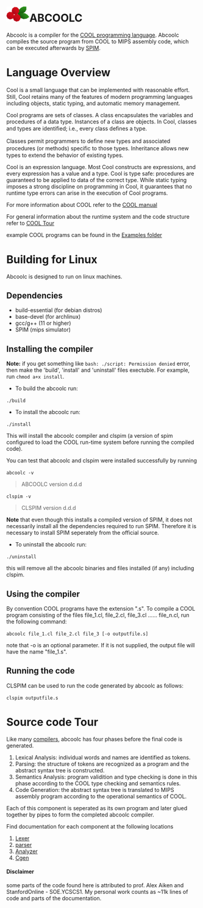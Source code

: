 <h1><img src ="docs/cranberries_white_small.png" alt = "cranberries" width="12%">ABCOOLC</h1>

Abcoolc is a compiler for the [COOL programming language](https://en.wikipedia.org/wiki/Cool_(programming_language)). Abcoolc compiles the source program from COOL to MIPS assembly code, which can be executed afterwards by [SPIM](https://en.wikipedia.org/wiki/Spim).

# Language Overview 

Cool is a small language that can be implemented with reasonable eﬀort. Still, Cool retains many of the features of modern programming languages including objects, static typing, and automatic memory management.

Cool programs are sets of classes. A class encapsulates the variables and procedures of a data type.
Instances of a class are objects. In Cool, classes and types are identiﬁed; i.e., every class deﬁnes a type.

Classes permit programmers to deﬁne new types and associated procedures (or methods) speciﬁc to those
types. Inheritance allows new types to extend the behavior of existing types.

Cool is an expression language. Most Cool constructs are expressions, and every expression has a
value and a type. Cool is type safe: procedures are guaranteed to be applied to data of the correct type.
While static typing imposes a strong discipline on programming in Cool, it guarantees that no runtime
type errors can arise in the execution of Cool programs.
 
For more information about COOL refer to the [COOL manual](docs/cool-manual.pdf)

For general information about the runtime system and the code structure refer to [COOL Tour](docs/cool-tour.pdf)

example COOL programs can be found in the [Examples folder](examples)


# Building for Linux

Abcoolc is designed to run on linux machines.

## Dependencies 

- build-essential (for debian distros)
- base-devel (for archlinux)
- gcc/g++ (11 or higher)
- SPIM (mips simulator)

## Installing the compiler

**Note:** if you get something like `bash: ./script: Permission denied` error, then make the 'build', 'install' and 'uninstall' files exectuble. For example, run `chmod a+x install`.

- To build the abcoolc run:

`./build`

- To install the abcoolc run:

`./install`

This will install the abcoolc compiler and clspim (a version of spim configured to load the COOL run-time system before running the compiled code). 

You can test that abcoolc and clspim were installed successfully by running

`abcoolc -v`
> ABCOOLC version d.d.d

`clspim -v`
> CLSPIM version d.d.d

**Note** that even though this installs a compiled version of SPIM, it does not necessarily install all
the dependencies required to run SPIM. Therefore it is necessary to install SPIM seperately from the official source.

- To uninstall the abcoolc run:

`./uninstall`

this will remove all the abcoolc binaries and files installed (if any) including clspim.

## Using the compiler

By convention COOL programs have the extension ".s". To compile a COOL program consisting of the files
file_1.cl, file_2.cl, file_3.cl ...... file_n.cl, run the following command: 

`abcoolc file_1.cl file_2.cl file_3 [-o outputfile.s]`

note that -o is an optional parameter. If it is not supplied, the output file will have the name "file_1.s". 

## Running the code

CLSPIM can be used to run the code generated by abcoolc as follows:

`clspim outputfile.s`

# Source code Tour 

Like many [compilers](https://en.wikipedia.org/wiki/Compiler), abcoolc has four phases before the final code is generated.

1. Lexical Analysis: individual words and names are identified as tokens.
2. Parsing: the structure of tokens are recognized as a program and the abstract syntax tree is constructed.
3. Semantics Analysis: program validition and type checking is done in this phase according to the COOL type checking and semantics rules.
4. Code Generation: the abstract syntax tree is translated to MIPS assembly program according to the operational semantics of COOL.

Each of this component is seperated as its own program and later glued together by pipes to form the completed abcoolc compiler. 

Find documentation for each component at the following locations

1. [Lexer](src/lexer)
2. [parser](src/parser)
3. [Analyzer](src/analyzer)
4. [Cgen](src/cgen)


#### Disclaimer

some parts of the code found here is attributed to prof. Alex Aiken and StanfordOnline - SOE.YCSCS1. My personal work counts as ~11k lines of code and parts of the documentation.